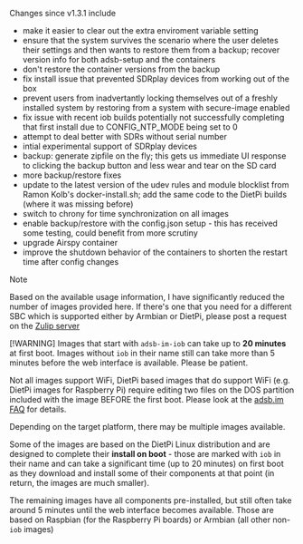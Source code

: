 Changes since v1.3.1 include
- make it easier to clear out the extra enviroment variable setting
- ensure that the system survives the scenario where the user deletes their settings and then wants to restore them from a backup; recover version info for both adsb-setup and the containers
- don't restore the container versions from the backup
- fix install issue that prevented SDRplay devices from working out of the box
- prevent users from inadvertantly locking themselves out of a freshly installed system by restoring from a system with secure-image enabled
- fix issue with recent iob builds potentially not successfully completing that first install due to CONFIG_NTP_MODE being set to 0
- attempt to deal better with SDRs without serial number
- intial experimental support of SDRplay devices
- backup: generate zipfile on the fly; this gets us immediate UI response to clicking the backup button and less wear and tear on the SD card
- more backup/restore fixes
- update to the latest version of the udev rules and module blocklist from Ramon Kolb's docker-install.sh; add the same code to the DietPi builds (where it was missing before)
- switch to chrony for time synchronization on all images
- enable backup/restore with the config.json setup - this has received some testing, could benefit from more scrutiny 
- upgrade Airspy container
- improve the shutdown behavior of the containers to shorten the restart time after config changes

> [!NOTE]
> Based on the available usage information, I have significantly reduced the number of images provided here. If there's one that you need for a different SBC which is supported either by Armbian or DietPi, please post a request on the [Zulip server](https://adsblol.zulipchat.com/#narrow/stream/391168-adsb-feeder-image)
>
> [!WARNING]
> Images that start with `adsb-im-iob` can take up to **20 minutes** at first boot. Images without `iob` in their name still can take more than 5 minutes before the web interface is available. Please be patient.
>
> Not all images support WiFi, DietPi based images that do support WiFi (e.g. DietPi images for Raspberry Pi) require editing two files on the DOS partition included with the image BEFORE the first boot. Please look at the [adsb.im FAQ](https://adsb.im/faq) for details.

Depending on the target platform, there may be multiple images available.

Some of the images are based on the DietPi Linux distribution and are designed to complete their **install on boot** - those are marked with `iob` in their name and can take a significant time (up to 20 minutes) on first boot as they download and install some of their components at that point (in return, the images are much smaller).

The remaining images have all components pre-installed, but still often take around 5 minutes until the web interface becomes available. Those are based on Raspbian (for the Raspberry Pi boards) or Armbian (all other non-`iob` images)



